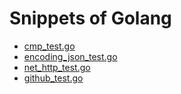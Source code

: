 # Snippets of Golang

* [cmp_test.go](./cmp_test.go)
* [encoding_json_test.go](./encoding_json_test.go)
* [net_http_test.go](./net_http_test.go)
* [github_test.go](./github_test.go)